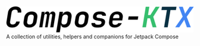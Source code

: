 ![Compose-KTX Logo](docs/images/Compose-KTX.png)
A collection of utilities, helpers and companions for Jetpack Compose
